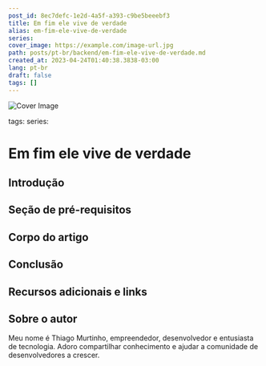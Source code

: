 ```yaml
---
post_id: 8ec7defc-1e2d-4a5f-a393-c9be5beeebf3
title: Em fim ele vive de verdade
alias: em-fim-ele-vive-de-verdade
series: 
cover_image: https://example.com/image-url.jpg
path: posts/pt-br/backend/em-fim-ele-vive-de-verdade.md
created_at: 2023-04-24T01:40:38.3838-03:00
lang: pt-br
draft: false
tags: []
---
```

![Cover Image](https://example.com/image-url.jpg)

tags: 
series: 

# Em fim ele vive de verdade

## Introdução  

 
## Seção de pré-requisitos  

 
## Corpo do artigo  

 
## Conclusão  

 
## Recursos adicionais e links  

 
## Sobre o autor
Meu nome é Thiago Murtinho, empreendedor, desenvolvedor e entusiasta de tecnologia. Adoro compartilhar conhecimento e ajudar a comunidade de desenvolvedores a crescer.



